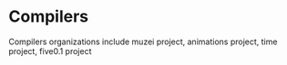 # Compilers
Compilers organizations
include muzei project, animations project, time project, five0.1 project
